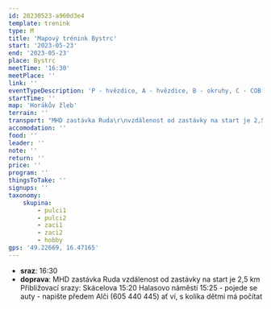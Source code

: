 ```yaml
---
id: 20230523-a960d3e4
template: trenink
type: M
title: 'Mapový trénink Bystrc'
start: '2023-05-23'
end: '2023-05-23'
place: Bystrc
meetTime: '16:30'
meetPlace: ''
link: ''
eventTypeDescription: 'P - hvězdice, A - hvězdice, B - okruhy, C - COB s chybějícími kontrolami, K - vrstevnicovka'
startTime: ''
map: 'Horákův žleb'
terrain: ''
transport: "MHD zastávka Ruda\r\nvzdálenost od zastávky na start je 2,5 km\r\nPřibližovací srazy:\r\nSkácelova 15:20\r\nHalasovo náměstí 15:25 - pojede se auty - napište předem Alči (605 440 445) ať ví, s kolika dětmi má počítat"
accomodation: ''
food: ''
leader: ''
note: ''
return: ''
price: ''
program: ''
thingsToTake: ''
signups: ''
taxonomy:
    skupina:
        - pulci1
        - pulci2
        - zaci1
        - zaci2
        - hobby
gps: '49.22669, 16.47165'
---
```


* **sraz**: 16:30
* **doprava**: MHD zastávka Ruda
vzdálenost od zastávky na start je 2,5 km
Přibližovací srazy:
Skácelova 15:20
Halasovo náměstí 15:25 - pojede se auty - napište předem Alči (605 440 445) ať ví, s kolika dětmi má počítat
